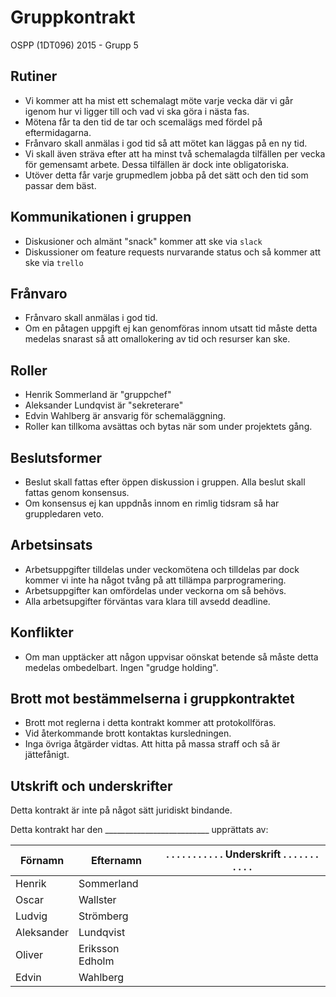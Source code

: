 # Gruppkontrakt

OSPP (1DT096) 2015 - Grupp 5



## Rutiner

- Vi kommer att ha mist ett schemalagt möte varje vecka där vi går igenom hur vi ligger till och vad vi ska göra i nästa fas.
- Mötena får ta den tid de tar och scemalägs med fördel på eftermidagarna.
- Frånvaro skall anmälas i god tid så att mötet kan läggas på en ny tid.
- Vi skall även sträva efter att ha minst två schemalagda tilfällen per vecka för gemensamt arbete. Dessa tilfällen är dock inte obligatoriska.
- Utöver detta får varje grupmedlem jobba på det sätt och den tid som passar dem bäst.


## Kommunikationen i gruppen

- Diskusioner och almänt "snack" kommer att ske via `slack`
- Diskussioner om feature requests nurvarande status och så kommer att ske via `trello`


## Frånvaro
- Frånvaro skall anmälas i god tid.
- Om en påtagen uppgift ej kan genomföras innom utsatt tid måste detta medelas snarast så att
	omallokering av tid och resurser kan ske.

## Roller

- Henrik Sommerland är "gruppchef"
- Aleksander Lundqvist är "sekreterare"
- Edvin Wahlberg är ansvarig för schemaläggning.
- Roller kan tillkoma avsättas och bytas när som under projektets gång.


## Beslutsformer

- Beslut skall fattas efter öppen diskussion i gruppen. Alla beslut skall fattas genom konsensus.
- Om konsensus ej kan uppdnås innom en rimlig tidsram så har gruppledaren veto.

## Arbetsinsats

- Arbetsuppgifter tilldelas under veckomötena och tilldelas par dock kommer vi inte ha något tvång på att tillämpa parprogramering.
- Arbetsuppgifter kan omfördelas under veckorna om så behövs.
- Alla arbetsupgifter förväntas vara klara till avsedd deadline.

## Konflikter

- Om man  upptäcker att någon uppvisar oönskat betende så måste detta medelas ombedelbart. Ingen "grudge holding".

## Brott mot bestämmelserna i gruppkontraktet

- Brott mot reglerna i detta kontrakt kommer att protokollföras.
- Vid återkommande brott kontaktas kursledningen.
- Inga övriga åtgärder vidtas. Att hitta på massa straff och så är jättefånigt.

## Utskrift och underskrifter

Detta kontrakt är inte på något sätt juridiskt bindande.

Detta kontrakt har den __________________________  upprättats av:


Förnamn | Efternamn | . . . . . . . . . . . Underskrift . . . . . . . . . . .
--------|-----------|------------
Henrik  | Sommerland |
Oscar  | Wallster     |
Ludvig  | Strömberg  |
Aleksander  | Lundqvist |
Oliver    | Eriksson Edholm    |
Edvin   | Wahlberg  |
